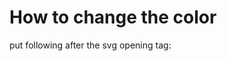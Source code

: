 # How to change the color
put following after the svg opening tag:

<style>g{fill:rgb(128,128,128)}</style>